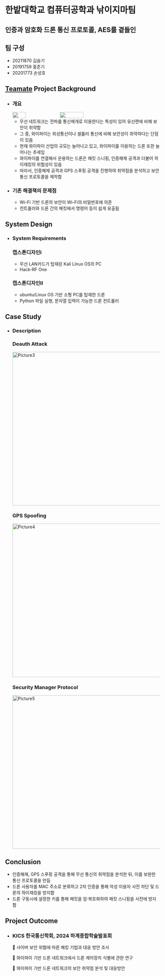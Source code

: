 # 한밭대학교 컴퓨터공학과 낚이지마팀
## 인증과 암호화 드론 통신 프로토콜, AES를 곁들인
## 팀 구성
- 20211870 김슬기 
- 20191759 홍준기
- 20201773 손성호

## <u>Teamate</u> Project Background
- ### 개요
  <div style="display: flex; gap: 10px;">
    <img src="https://github.com/user-attachments/assets/ac61d5a5-96ec-4b94-8fcf-86c141169574" width="30%">
    <img src="https://github.com/user-attachments/assets/131915d7-a370-45cf-a2b7-cd95da88f433" width="40%">
  </div>

  - 무선 네트워크는 전파를 통신매개로 이용한다는 특성이 있어 유선랜에 비해 보안이 취약함
  - 그 중, 와이파이는 위성통신이나 셀룰러 통신에 비해 보안성이 취약하다는 단점이 있음
  - 현재 와이파이 산업의 규모는 늘어나고 있고, 와이파이를 이용하는 드론 또한 늘어나는 추세임
  - 와이파이를 연결해서 운용하는 드론은 패킷 스니핑, 인증해제 공격과 더불어 하이재킹의 위험성이 있음
  - 따라서, 인증해제 공격과 GPS 스푸핑 공격을 진행하여 취약점을 분석하고 보안 통신 프로토콜을 제작함
- ### 기존 해결책의 문제점
  - Wi-Fi 기반 드론의 보안이 Wi-Fi의 비밀번호에 의존
  - 컨트롤러와 드론 간의 패킷에서 명령어 등이 쉽게 유출됨
  
## System Design
  - ### System Requirements
    ### 캡스톤디자인I
    - 무선 LAN카드가 탑재된 Kali Linux OS의 PC
    - Hack-RF One
   
    ### 캡스톤디자인II
    - ubuntu/Linux OS 기반 소형 PC를 탑재한 드론
    - Python 파일 실행, 문자열 입력이 가능한 드론 컨트롤러
    
## Case Study
  - ### Description

      ### Deauth Attack
    <img src="https://github.com/user-attachments/assets/3ddb8596-0f8b-4047-a531-4c9264b34283" alt="Picture3" width="500px">

      ### GPS Spoofing
    <img src="https://github.com/user-attachments/assets/be3dbc02-67f1-4167-973d-485074ae9499" alt="Picture4" width="500px">

      ### Security Manager Protocol
    <img src="https://github.com/user-attachments/assets/13532ae0-e1b2-4468-b79c-b754dc3e1e9e" alt="Picture5" width="500px">


  
  
## Conclusion
  - 인증해제, GPS 스푸핑 공격을 통해 무선 통신의 취약점을 분석한 뒤, 이를 보완한 통신 프로토콜을 만듬
  - 드론 사용자를 MAC 주소로 분류하고 2차 인증을 통해 악성 이용자 사전 차단 및 드론의 하이재킹을 방지함
  - 드론 구동시에 설정한 키를 통해 패킷을 암·복호화하여 패킷 스니핑을 사전에 방지함
  
## Project Outcome
- ### KICS 한국통신학회, 2024 하계종합학술발표회
  📗 사이버 보안 위협에 따른 해킹 기법과 대응 방안 조사
  
  📘 와이파이 기반 드론 네트워크에서 드론 제어장치 식별에 관한 연구
  
  📙 와이파이 기반 드론 네트워크의 보안 취약점 분석 및 대응방안
